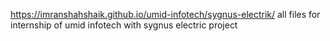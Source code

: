 https://imranshahshaik.github.io/umid-infotech/sygnus-electrik/ all files for internship of umid infotech with sygnus electric project
